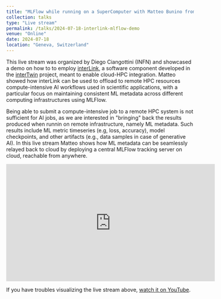 ```yaml
---
title: "MLFlow while running on a SuperComputer with Matteo Bunino from CERN"
collection: talks
type: "Live stream"
permalink: /talks/2024-07-18-interlink-mlflow-demo
venue: "Online"
date: 2024-07-18
location: "Geneva, Switzerland"
---
```


This live stream was organized by Diego Ciangottini (INFN) and showcased a demo on
how to to employ [interLink](https://github.com/interTwin-eu/interLink), a software component
developed in the [interTwin](https://www.intertwin.eu/) project, meant to enable cloud-HPC
integration. Matteo showed how interLink can be used to offload to remote HPC resources
compute-intensive AI workflows used in scientific applications, with a particular focus on
maintaining consistent ML metadata across different computing infrastructures using MLFlow.

Being able to submit a compute-intensive job to a remote HPC system is not sufficient for AI
jobs, as we are interested in "bringing" back the results produced when runnin on remote infrastructure,
namely ML metadata. Such results include ML metric timeseries (e.g, loss, accuracy), model checkpoints,
and other artifacts (e.g., data samples in case of generative AI).
In this live stream Matteo shows how ML metadata can be seamlessly relayed back to cloud by deploying
a central MLFlow tracking server on cloud, reachable from anywhere.

<iframe width="560" height="315" src="https://www.youtube.com/embed/UcqiW69aPO4" title="interTwin demo: itwinai (WP6)" frameborder="0" allow="accelerometer; autoplay; clipboard-write; encrypted-media; gyroscope; picture-in-picture; web-share" referrerpolicy="strict-origin-when-cross-origin" allowfullscreen></iframe>

If you have troubles visualizing the live stream above, [watch it on YouTube](https://www.youtube.com/watch?v=UcqiW69aPO4).
